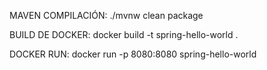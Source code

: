 MAVEN COMPILACIÓN:
./mvnw clean package

BUILD DE DOCKER:
docker build -t spring-hello-world .

DOCKER RUN:
docker run -p 8080:8080 spring-hello-world
